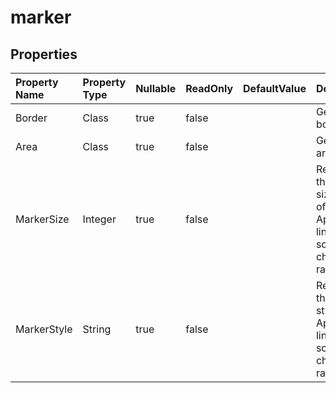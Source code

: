 # **marker**

 

## **Properties**

| Property Name | Property Type | Nullable |  ReadOnly | DefaultValue | Description | 
| :- | :- | :- |:- |  :- | :- |
|Border|Class|true|false |  |Gets the border.|
|Area|Class|true|false |  |Gets the area.|
|MarkerSize|Integer|true|false |  |Represents the marker size in unit of points. Applies to line chart, scatter chart, or radar chart.|
|MarkerStyle|String|true|false |  |Represents the marker style. Applies to line chart, scatter chart, or radar chart.|

